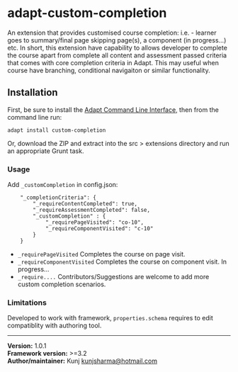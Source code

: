 # adapt-custom-completion  
    
An extension that provides customised course completion: i.e. - learner goes to summary/final page skipping page(s), a component (in progress...) etc. In short, this extension have capability to allows developer to complete the course apart from complete all content and assessment passed criteria that comes with core completion criteria in Adapt. This may useful when course have branching, conditional navigaiton or similar functionality.

## Installation

First, be sure to install the [Adapt Command Line Interface](https://github.com/cajones/adapt-cli), then from the command line run:

    adapt install custom-completion

Or, download the ZIP and extract into the src > extensions directory and run an appropriate Grunt task.


### Usage

Add `_customCompletion` in config.json:

```
	"_completionCriteria": {
        "_requireContentCompleted": true,
        "_requireAssessmentCompleted": false,
        "_customCompletion" : {
            "_requirePageVisited": "co-10",
            "_requireComponentVisited": "c-10"
        }
    }
```

* `_requirePageVisited` Completes the course on page visit.
* `_requireComponentVisited` Completes the course on component visit. In progress...
* `_require....` Contributors/Suggestions are welcome to add more custom completion scenarios.


### Limitations

Developed to work with framework, `properties.schema` requires to edit compatiblity with authoring tool.

----------------------------
**Version:**  1.0.1  
**Framework version:** >=3.2  
**Author/maintainer:** Kunj <kunjsharma@hotmail.com>  
